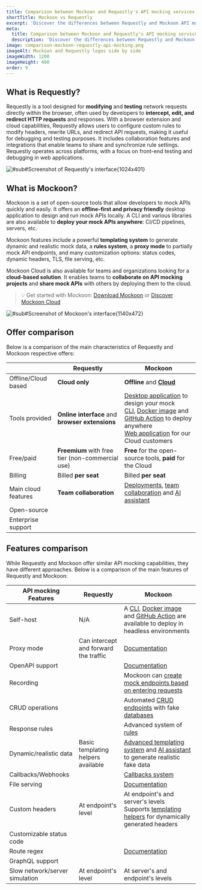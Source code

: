 ```yaml
---
title: Comparison between Mockoon and Requestly's API mocking services
shortTitle: Mockoon vs Requestly
excerpt: 'Discover the differences between Requestly and Mockoon API mocking services: cloud offer, features, and more'
meta:
  title: Comparison between Mockoon and Requestly's API mocking services
  description: 'Discover the differences between Requestly and Mockoon API mocking services: cloud offer, features, and more'
image: comparison-mockoon-requestly-api-mocking.png
imageAlt: Mockoon and Requestly logos side by side
imageWidth: 1200
imageHeight: 400
order: 9
---
```


## What is Requestly?

Requestly is a tool designed for **modifying** and **testing** network requests directly within the browser, often used by developers to **intercept, edit, and redirect HTTP requests** and responses. With a browser extension and cloud capabilities, Requestly allows users to configure custom rules to modify headers, rewrite URLs, and redirect API requests, making it useful for debugging and testing purposes. It includes collaboration features and integrations that enable teams to share and synchronize rule settings. Requestly operates across platforms, with a focus on front-end testing and debugging in web applications.

![#sub#Screenshot of Requestly's interface{1024x401}](/images/compare/api-mocking-comparison-requestly-screenshot.png)

## What is Mockoon?

Mockoon is a set of open-source tools that allow developers to mock APIs quickly and easily. It offers an **offline-first and privacy friendly** desktop application to design and run mock APIs locally. A CLI and various libraries are also available to **deploy your mock APIs anywhere**: CI/CD pipelines, servers, etc.

Mockoon features include a powerful **templating system** to generate dynamic and realistic mock data, a **rules system**, a **proxy mode** to partially mock API endpoints, and many customization options: status codes, dynamic headers, TLS, file serving, etc.

Mockoon Cloud is also available for teams and organizations looking for a **cloud-based solution**. It enables teams to **collaborate on API mocking projects** and **share mock APIs** with others by deploying them to the cloud.

> 💡 Get started with Mockoon: [Download Mockoon](/download/) or [Discover Mockoon Cloud](/cloud/)

![#sub#Screenshot of Mockoon's interface{1140x472}](/images/compare/api-mocking-comparison-mockoon-screenshot.png)

## Offer comparison

Below is a comparison of the main characteristics of Requestly and Mockoon respective offers:

|                                                        | Requestly                                                                      | Mockoon                                                                                                                                                                                                                                                                                                             |
| ------------------------------------------------------ | ------------------------------------------------------------------------------ | ------------------------------------------------------------------------------------------------------------------------------------------------------------------------------------------------------------------------------------------------------------------------------------------------------------------- |
| <span class="text-gray-700">Offline/Cloud based</span> | **Cloud only**                                                                 | **Offline** and [**Cloud** ](/cloud/)                                                                                                                                                                                                                                                                               |
| <span class="text-gray-700">Tools provided</span>      | **Online interface** and **browser extensions**                                | [Desktop application](/download/) to design your mock<br/> [CLI](/cli/), [Docker image](https://hub.docker.com/r/mockoon/cli) and [GitHub Action](https://github.com/marketplace/actions/mockoon-cli) to deploy anywhere<br/>[Web application](/docs/latest/mockoon-cloud/web-application/) for our Cloud customers |
| <span class="text-gray-700">Free/paid</span>           | **Freemium** with free tier (non-commercial use)                               | **Free** for the open-source tools, **paid** for the Cloud                                                                                                                                                                                                                                                          |
| <span class="text-gray-700">Billing</span>             | Billed **per seat**                                                            | Billed **per seat**                                                                                                                                                                                                                                                                                                 |
| <span class="text-gray-700">Main cloud features</span> | **Team collaboration**                                                         | [Deployments](/docs/latest/mockoon-cloud/api-mock-cloud-deployments/), [team collaboration](/docs/latest/mockoon-cloud/data-synchronization-team-collaboration/) and [AI assistant](/docs/latest/mockoon-cloud/templates-and-ai-assistant/)                                                                         |
| <span class="text-gray-700">Open-source</span>         | <span class="text-success fw-bold fs-3 me-2"><i class="icon-check"></i></span> | <span class="text-success fw-bold fs-3 me-2"><i class="icon-check"></i></span>                                                                                                                                                                                                                                      |
| <span class="text-gray-700">Enterprise support</span>  | <span class="text-success fw-bold fs-3 me-2"><i class="icon-check"></i></span> | <span class="text-success fw-bold fs-3 me-2"><i class="icon-check"></i></span>                                                                                                                                                                                                                                      |

## Features comparison

While Requestly and Mockoon offer similar API mocking capabilities, they have different approaches. Below is a comparison of the main features of Requestly and Mockoon:

| API mocking Features                                              | Requestly                                                                                                           | Mockoon                                                                                                                                                                                                                                                                      |
| ----------------------------------------------------------------- | ------------------------------------------------------------------------------------------------------------------- | ---------------------------------------------------------------------------------------------------------------------------------------------------------------------------------------------------------------------------------------------------------------------------- |
| <span class="text-gray-700">Self-host</span>                      | N/A                                                                                                                 | <span class="text-success fw-bold fs-3 me-2"><i class="icon-check"></i></span> A [CLI](/cli/), [Docker image](https://hub.docker.com/r/mockoon/cli) and [GitHub Action](https://github.com/marketplace/actions/mockoon-cli) are available to deploy in headless environments |
| <span class="text-gray-700">Proxy mode</span>                     | <span class="text-success fw-bold fs-3 me-2"><i class="icon-check"></i></span>Can intercept and forward the traffic | <span class="text-success fw-bold fs-3 me-2"><i class="icon-check"></i></span> [Documentation](/tutorials/partial-mocking-proxy/)                                                                                                                                            |
| <span class="text-gray-700">OpenAPI support </span>               | <span class="text-danger fw-bold fs-3 me-2"><i class="icon-clear"></i></span>                                       | <span class="text-success fw-bold fs-3 me-2"><i class="icon-check"></i></span> [Documentation](/docs/latest/openapi/import-export-openapi-format/)                                                                                                                           |
| <span class="text-gray-700">Recording</span>                      | <span class="text-danger fw-bold fs-3 me-2"><i class="icon-clear"></i></span>                                       | <span class="text-success fw-bold fs-3 me-2"><i class="icon-check"></i></span> Mockoon can [create mock endpoints based on entering requests](/tutorials/requests-recording-auto-mocking/)                                                                                   |
| <span class="text-gray-700">CRUD operations</span>                | <span class="text-danger fw-bold fs-3 me-2"><i class="icon-clear"></i></span>                                       | <span class="text-success fw-bold fs-3 me-2"><i class="icon-check"></i></span> Automated [CRUD endpoints](/tutorials/create-full-rest-api-crud-routes/) with fake [databases](/docs/latest/data-buckets/overview/)                                                           |
| <span class="text-gray-700">Response rules</span>                 | <span class="text-success fw-bold fs-3 me-2"><i class="icon-check"></i></span>                                      | <span class="text-success fw-bold fs-3 me-2"><i class="icon-check"></i></span> Advanced system of [rules](/docs/latest/route-responses/dynamic-rules/)                                                                                                                       |
| <span class="text-gray-700">Dynamic/realistic data</span>         | <span class="text-success fw-bold fs-3 me-2"><i class="icon-check"></i></span> Basic templating helpers available   | <span class="text-success fw-bold fs-3 me-2"><i class="icon-check"></i></span> [Advanced templating system](/tutorials/generate-mock-json-data/) and [AI assistant](/ai-powered-api-mocking/) to generate realistic fake data                                                |
| <span class="text-gray-700">Callbacks/Webhooks</span>             | <span class="text-danger fw-bold fs-3 me-2"><i class="icon-clear"></i></span>                                       | <span class="text-success fw-bold fs-3 me-2"><i class="icon-check"></i></span> [Callbacks system](/docs/latest/callbacks/overview/)                                                                                                                                          |
| <span class="text-gray-700">File serving</span>                   | <span class="text-success fw-bold fs-3 me-2"><i class="icon-check"></i></span>                                      | <span class="text-success fw-bold fs-3 me-2"><i class="icon-check"></i></span> [Documentation](/docs/latest/response-configuration/file-serving/)                                                                                                                            |
| <span class="text-gray-700">Custom headers</span>                 | <span class="text-success fw-bold fs-3 me-2"><i class="icon-check"></i></span> At endpoint's level                  | <span class="text-success fw-bold fs-3 me-2"><i class="icon-check"></i></span> At endpoint's and server's levels<br/>Supports [templating helpers](/docs/latest/templating/overview/#headers-templating) for dynamically generated headers                                   |
| <span class="text-gray-700">Customizable status code</span>       | <span class="text-success fw-bold fs-3 me-2"><i class="icon-check"></i></span>                                      | <span class="text-success fw-bold fs-3 me-2"><i class="icon-check"></i></span>                                                                                                                                                                                               |
| <span class="text-gray-700">Route regex</span>                    | <span class="text-danger fw-bold fs-3 me-2"><i class="icon-clear"></i></span>                                       | <span class="text-success fw-bold fs-3 me-2"><i class="icon-check"></i></span> [Documentation](/docs/latest/api-endpoints/routing/)                                                                                                                                          |
| <span class="text-gray-700">GraphQL support</span>                | <span class="text-danger fw-bold fs-3 me-2"><i class="icon-clear"></i></span>                                       | <span class="text-danger fw-bold fs-3 me-2"><i class="icon-clear"></i></span>                                                                                                                                                                                                |
| <span class="text-gray-700">Slow network/server simulation</span> | <span class="text-success fw-bold fs-3 me-2"><i class="icon-check"></i></span> At endpoint's level                  | <span class="text-success fw-bold fs-3 me-2"><i class="icon-check"></i></span> At server's and endpoint's levels                                                                                                                                                             |
